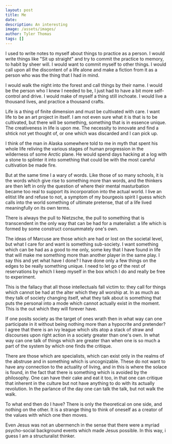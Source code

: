 ```yaml
---
layout: post
title: Me
date: 
description: An interesting 
image: /assets/images/
author: Tyler Thomas
tags: []
---
```


I used to write notes to myself about things to practice as a person.  I would write things like "Sit
up straight" and try to commit the practice to memory, to habit by sheer will.  I would want to
commit myself to other things.  I would call upon all the discontent of a life alone and make a
fiction from it as a person who was the thing that I had in mind. 

I would walk the night into the forest and call things by their name.  I would be the person who I
knew I needed to be,  I just had to have a bit more self-control and drive.  I would make of myself
a thing still inchoate.  I would live a thousand lives, and practice a thousand crafts. 

Life is a thing of finite dimension and must be cultivated with care.  I want life to be an art
project in itself.  I am not even sure what it is that is to be cultivated, but there will be
something, something that is in essence unique.  The creativeness in life is upon me. The necessity
to innovate and find a shtick not yet thought of, or one which was discarded and I can pick up. 

I think of the man in Alaska somewhere told to me in myth that spent his whole life reliving the
various stages of human progression in the wilderness of some Arctic plane.  He would spend days
hacking at a log with a stone to splinter it into something that could be with the most careful
cultivation be made fire. 

But at the same time I a wary of words. Like those of so many schools, it is the words which give
rise to something more than words, and the thinkers are then left in only the question of where
their mental masturbation became too real to support its incorporation into the actual world.  I
live an elitist life and refuse to not, a symptom of my bourgeois spirit I guess which calls into
the world something of ultimate pretense, that of a life lived meaningfully on its own terms. 

There is always the pull to Nietzsche, the pull to something that is transcendent in the only way
that can be had for a materialist: a life which is formed by some construct consummately one's own. 

The ideas of Marcuse are those which are had or lost on the societal level, but what I care for and
want is something sub-society.  I want something which can be had as a good to me only, some key that
I have found in life that will make me something more than another player in the same play.  I say
this and yet what have I done?  I have done only a few things on the edges to be really something
unique.  I need to let go of the rest of reservations by which I keep myself in the box which I do
and really be free to experiment. 

This is the fallacy that all those intellectuals fall victim to: they call for things which cannot
be had at the alter which they all worship at. In as much as they talk of society changing itself,
what they talk about is something that puts the personal into a mode which cannot actually exist in
the moment. This is the out which they will forever have. 

If one posits society as the target of ones wrath then in what way can one participate in it without
being nothing more than a hypocrite and pretender?  I agree that there is an ivy league which sits
atop a stack of straw and discourses upon right action in a society greater than one's own. In what
way can one talk of things which are greater than when one is so much a part of the system by which
one finds the critique. 

There are those which are specialists, which can exist only in the realms of the abstruse and in
something which is uncognizable.  These do not want to have any connection to the actuality of
living, and in this is where the solace is found, in the fact that there is something which is
avoided by the philosophy.  One can have their cake and eat it too, in that one can critique that
inherent in the culture but not have anything to do with its actually revolution. In the parlance of
the day one can talk the talk, but not walk the walk. 

To what end then do I have? There is only the theoretical on one side, and nothing on the other. It
is a strange thing to think of oneself as a creator of the values with which one then moves. 

Even Jesus was not an ubermench in the sense that there were a myriad psycho-social background
events which made Jesus possible. In this way, i guess I am a structuralist thinker. 


